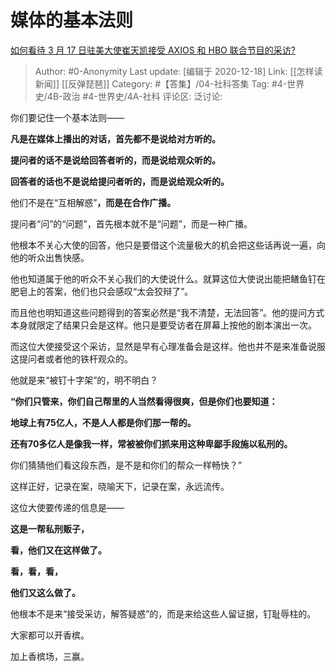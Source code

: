 # 媒体的基本法则
[如何看待 3 月 17 日驻美大使崔天凯接受 AXIOS 和 HBO 联合节目的采访?](https://www.zhihu.com/question/381764302/answer/1101935902)

> Author: #0-Anonymity
> Last update: [编辑于 2020-12-18]
> Link: [[怎样读新闻]] [[反弹琵琶]]
> Category: #【答集】/04-社科答集
> Tag: #4-世界史/4B-政治 #4-世界史/4A-社科
> 评论区:
> 泛讨论:

你们要记住一个基本法则——

**凡是在媒体上播出的对话，首先都不是说给对方听的。**

**提问者的话不是说给回答者听的，而是说给观众听的。**

**回答者的话也不是说给提问者听的，而是说给观众听的。**

他们不是在“互相解惑”**，**而是在**合作广播。**

提问者“问”的“问题”，首先根本就不是“问题”，而是一种广播。

他根本不关心大使的回答，他只是要借这个流量极大的机会把这些话再说一遍，向他的听众出售快感。

他也知道属于他的听众不关心我们的大使说什么。就算这位大使说出能把鳝鱼钉在肥皂上的答案，他们也只会感叹“太会狡辩了”。

而且他也明知道这些问题得到的答案必然是“我不清楚，无法回答”。他的提问方式本身就限定了结果只会是这样。他只是要受访者在屏幕上按他的剧本演出一次。

而这位大使接受这个采访，显然是早有心理准备会是这样。他也并不是来准备说服这提问者或者他的铁杆观众的。

他就是来“被钉十字架”的，明不明白？

**“你们只管来，你们自己帮里的人当然看得很爽，但是你们也要知道：**

**地球上有75亿人，不是人人都是你们那一帮的。**

**还有70多亿人是像我一样，常被被你们抓来用这种卑鄙手段施以私刑的。**

你们猜猜他们看这段东西，是不是和你们的帮众一样畅快？”

这样正好，记录在案，晓喻天下，记录在案，永远流传。

这位大使要传递的信息是——

**这是一帮私刑贩子，**

**看，他们又在这样做了。**

**看，看，看，**

**他们又这么做了。**

他根本不是来“接受采访，解答疑惑”的，而是来给这些人留证据，钉耻辱柱的。

大家都可以开香槟。

加上香槟场，三赢。
